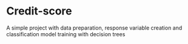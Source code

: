 # Credit-score
A simple project with data preparation, response variable creation and classification model training with decision trees
